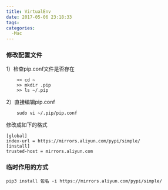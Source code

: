 ```yaml
---
title: VirtualEnv
date: 2017-05-06 23:18:33
tags:
categories:
  -Mac
---
```




### 修改配置文件

1）检查pip.conf文件是否存在
```
    >> cd ~
    >> mkdir .pip
    >> ls ~/.pip
```
2）直接编辑pip.conf
```
    sudo vi ~/.pip/pip.conf 
```
修改成如下的格式

```
[global]
index-url = https://mirrors.aliyun.com/pypi/simple/
[install]
trusted-host = mirrors.aliyun.com
```
### 临时作用的方式
```
pip3 install 包名 -i https://mirrors.aliyun.com/pypi/simple/
```